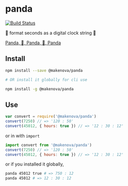 # panda

[![Build Status](https://travis-ci.org/makenova/panda.svg?branch=master)](https://travis-ci.org/makenova/panda)

🐼 format seconds as a digital clock string 🐼

[Panda, 🐼, Panda, 🐼, Panda](http://genius.com/Desiigner-panda-lyrics)

## Install

```sh
npm install --save @makenova/panda

# OR install it globally for cli use

npm install -g @makenova/panda
```

## Use

```js
var convert = require('@makenova/panda')
convert(7250) // => '120 : 50'
convert(45012, { hours: true }) // => '12 : 30 : 12'
```

or in with `import`

```js
import convert from '@makenova/panda')
convert(7250) // => '120 : 50'
convert(45012, { hours: true }) // => '12 : 30 : 12'
```

or if you installed it globally,

```sh
panda 45012 true # => 750 : 12
panda 45012 # => 12 : 30 : 12
```
